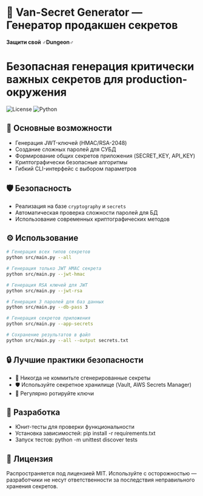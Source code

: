 # 🔐 Van-Secret Generator — Генератор продакшен секретов

**Защити свой ♂️Dungeon♂️**

# Безопасная генерация критически важных секретов для production-окружения

![License](https://img.shields.io/badge/License-MIT-green)
![Python](https://img.shields.io/badge/Python-3.8%2B-blueviolet)

## 🚀 Основные возможности

- Генерация JWT-ключей (HMAC/RSA-2048)
- Создание сложных паролей для СУБД
- Формирование общих секретов приложения (SECRET_KEY, API_KEY)
- Криптографически безопасные алгоритмы
- Гибкий CLI-интерфейс с выбором параметров

## 🛡️ Безопасность

- Реализация на базе `cryptography` и `secrets`
- Автоматическая проверка сложности паролей для БД
- Использование современных криптографических методов

## ⚙️ Использование

```bash
# Генерация всех типов секретов
python src/main.py --all

# Генерация только JWT HMAC секрета
python src/main.py --jwt-hmac

# Генерация RSA ключей для JWT
python src/main.py --jwt-rsa

# Генерация 3 паролей для баз данных
python src/main.py --db-pass 3

# Генерация секретов приложения
python src/main.py --app-secrets

# Сохранение результатов в файл
python src/main.py --all --output secrets.txt
```

## 🔒 Лучшие практики безопасности

- 🔑 Никогда не коммитьте сгенерированные секреты
- 🛡️ Используйте секретное хранилище (Vault, AWS Secrets Manager)
- 🔄 Регулярно ротируйте ключи

## 🧪 Разработка

- Юнит-тесты для проверки функциональности
- Установка зависимостей: pip install -r requirements.txt
- Запуск тестов: python -m unittest discover tests

## 📜 Лицензия

Распространяется под лицензией MIT. Используйте с осторожностью — разработчики не несут ответственности за последствия неправильного хранения секретов.
